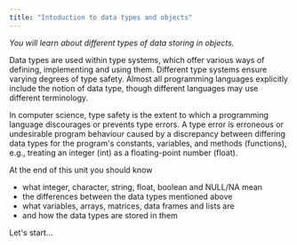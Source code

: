 ```yaml
---
title: "Intoduction to data types and objects"
---
```

*You will learn about different types of data storing in objects.*

<!--more-->

Data types are used within type systems, which offer various ways of defining, implementing and using them. Different type systems ensure varying degrees of type safety. Almost all programming languages explicitly include the notion of data type, though different languages may use different terminology.

In computer science, type safety is the extent to which a programming language discourages or prevents type errors. A type error is erroneous or undesirable program behaviour caused by a discrepancy between differing data types for the program's constants, variables, and methods (functions), e.g., treating an integer (int) as a floating-point number (float).

At the end of this unit you should know

* what integer, character, string, float, boolean and NULL/NA mean
* the differences between the data types mentioned above
* what variables, arrays, matrices, data frames and lists are
* and how the data types are stored in them

Let's start...


<!--
## Further reading

add some day
-->
